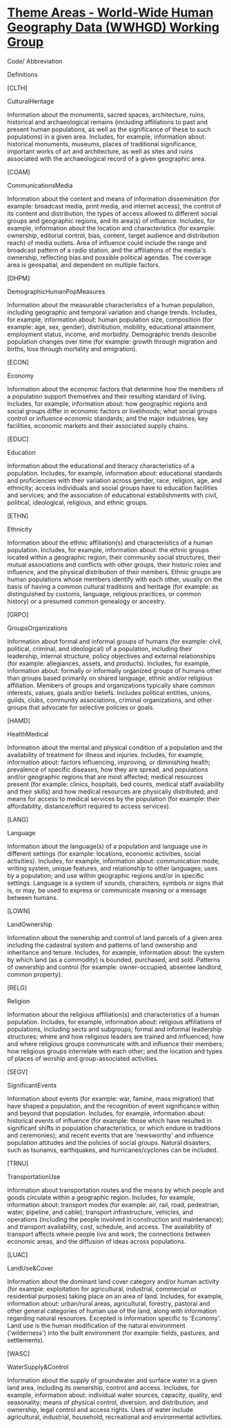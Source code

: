 # [Theme Areas - World-Wide Human Geography Data (WWHGD) Working Group](https://cms.geoplatform.gov/wwhgd-theme-areas)  
Code/ Abbreviation

Definitions

[CLTH]

CulturalHeritage

Information about the monuments, sacred spaces, architecture, ruins, historical and archaeological remains (including affiliations to past and present human populations, as well as the significance of these to such populations) in a given area.  Includes, for example, information about: historical monuments, museums, places of traditional significance, important works of art and architecture, as well as sites and ruins associated with the archaeological record of a given geographic area.

[COAM]

CommunicationsMedia

Information about the content and means of information dissemination (for example: broadcast media, print media, and internet access), the control of its content and distribution, the types of access allowed to different social groups and geographic regions, and its area(s) of influence.  Includes, for example, information about the location and characteristics (for example: ownership, editorial control, bias, content, target audience and distribution reach) of media outlets. Area of influence could include the range and broadcast pattern of a radio station, and the affiliations of the media's ownership, reflecting bias and possible political agendas. The coverage area is geospatial, and dependent on multiple factors.

[DHPM]

DemographicHumanPopMeasures 

Information about the measurable characteristics of a human population, including geographic and temporal variation and change trends.  Includes, for example, information about: human population size, composition (for example: age, sex, gender), distribution, mobility, educational attainment, employment status, income, and morbidity. Demographic trends describe population changes over time (for example: growth through migration and births, loss through mortality and emigration).

[ECON]

Economy

Information about the economic factors that determine how the members of a population support themselves and their resulting standard of living.  Includes, for example, information about: how geographic regions and social groups differ in economic factors or livelihoods; what social groups control or influence economic standards; and the major industries, key facilities, economic markets and their associated supply chains.

[EDUC]

Education

Information about the educational and literacy characteristics of a population.  Includes, for example, information about: educational standards and proficiencies with their variation across gender, race, religion, age, and ethnicity; access individuals and social groups have to education facilities and services; and the association of educational establishments with civil, political, ideological, religious, and ethnic groups.

[ETHN]

Ethnicity

Information about the ethnic affiliation(s) and characteristics of a human population.  Includes, for example, information about: the ethnic groups located within a geographic region, their community social structures, their mutual associations and conflicts with other groups, their historic roles and influence, and the physical distribution of their members. Ethnic groups are human populations whose members identify with each other, usually on the basis of having a common cultural traditions and heritage (for example: as distinguished by customs, language, religious practices, or common history) or a presumed common genealogy or ancestry.

[GRPO]

GroupsOrganizations

Information about formal and informal groups of humans (for example: civil, political, criminal, and ideological) of a population, including their leadership, internal structure, policy objectives and external relationships (for example: allegiances, assets, and products).  Includes, for example, information about: formally or informally organized groups of humans other than groups based primarily on shared language, ethnic and/or religious affiliation. Members of groups and organizations typically share common interests, values, goals and/or beliefs. Includes political entities, unions, guilds, clubs, community associations, criminal organizations, and other groups that advocate for selective policies or goals.

[HAMD]

HealthMedical

Information about the mental and physical condition of a population and the availability of treatment for illness and injuries.  Includes, for example, information about: factors influencing, improving, or diminishing health; prevalence of specific diseases, how they are spread, and populations and/or geographic regions that are most affected; medical resources present (for example: clinics, hospitals, bed counts, medical staff availability and their skills) and how medical resources are physically distributed; and means for access to medical services by the population (for example: their affordability, distance/effort required to access services).

[LANG]

Language 

Information about the language(s) of a population and language use in different settings (for example: locations, economic activities, social activities).  Includes, for example, information about: communication mode, writing system, unique features, and relationship to other languages; uses by a population; and use within geographic regions and/or in specific settings. Language is a system of sounds, characters, symbols or signs that is, or may, be used to express or communicate meaning or a message between humans.

[LOWN]

LandOwnership

Information about the ownership and control of land parcels of a given area including the cadastral system and patterns of land ownership and inheritance and tenure.  Includes, for example, information about: the system by which land (as a commodity) is bounded, purchased, and sold. Patterns of ownership and control (for example: owner-occupied, absentee landlord, common property).

[RELG]

Religion

Information about the religious affiliation(s) and characteristics of a human population.  Includes, for example, information about: religious affiliations of populations, including sects and subgroups; formal and informal leadership structures; where and how religious leaders are trained and influenced; how and where religious groups communicate with and influence their members; how religious groups interrelate with each other; and the location and types of places of worship and group-associated activities.

[SEGV]

SignificantEvents

Information about events (for example: war, famine, mass migration) that have shaped a population, and the recognition of event significance within and beyond that population.  Includes, for example, information about: historical events of influence (for example: those which have resulted in significant shifts in population characteristics, or which endure in traditions and ceremonies); and recent events that are 'newsworthy' and influence population attitudes and the policies of social groups. Natural disasters, such as tsunamis, earthquakes, and hurricanes/cyclones can be included.

[TRNU]

TransportationUse

Information about transportation routes and the means by which people and goods circulate within a geographic region.  Includes, for example, information about: transport modes (for example: air, rail, road, pedestrian, water, pipeline, and cable); transport infrastructure, vehicles, and operations (including the people involved in construction and maintenance); and transport availability, cost, schedule, and access. The availability of transport affects where people live and work, the connections between economic areas, and the diffusion of ideas across populations.

[LUAC]

LandUse&Cover

Information about the dominant land cover category and/or human activity (for example: exploitation for agricultural, industrial, commercial or residential purposes) taking place on an area of land.  Includes, for example, information about: urban/rural areas, agricultural, forestry, pastoral and other general categories of human use of the land, along with information regarding natural resources. Excepted is information specific to 'Economy'. Land use is the human modification of the natural environment ('wilderness') into the built environment (for example: fields, pastures, and settlements).

[WASC]

WaterSupply&Control

Information about the supply of groundwater and surface water in a given land area, including its ownership, control and access.  Includes, for example, information about: individual water sources, capacity, quality, and seasonality; means of physical control, diversion, and distribution; and ownership, legal control and access rights. Uses of water include agricultural, industrial, household, recreational and environmental activities.